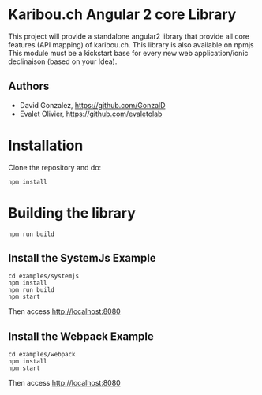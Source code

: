 
# Karibou.ch Angular 2 core Library
This project will provide a standalone angular2 library that provide all core features (API mapping) of karibou.ch. This library is also available on npmjs
This module must be a kickstart base for every new web application/ionic declinaison (based on your Idea). 

## Authors

- David Gonzalez, https://github.com/GonzalD
- Evalet Olivier, https://github.com/evaletolab


# Installation

Clone the repository and do:

    npm install

# Building the library

    npm run build
    
## Install the SystemJs Example 
    
    cd examples/systemjs
    npm install
    npm run build
    npm start
    
Then access [http://localhost:8080](http://localhost:8080)

## Install the Webpack Example 
    
    cd examples/webpack
    npm install
    npm start
    
Then access [http://localhost:8080](http://localhost:8080)
